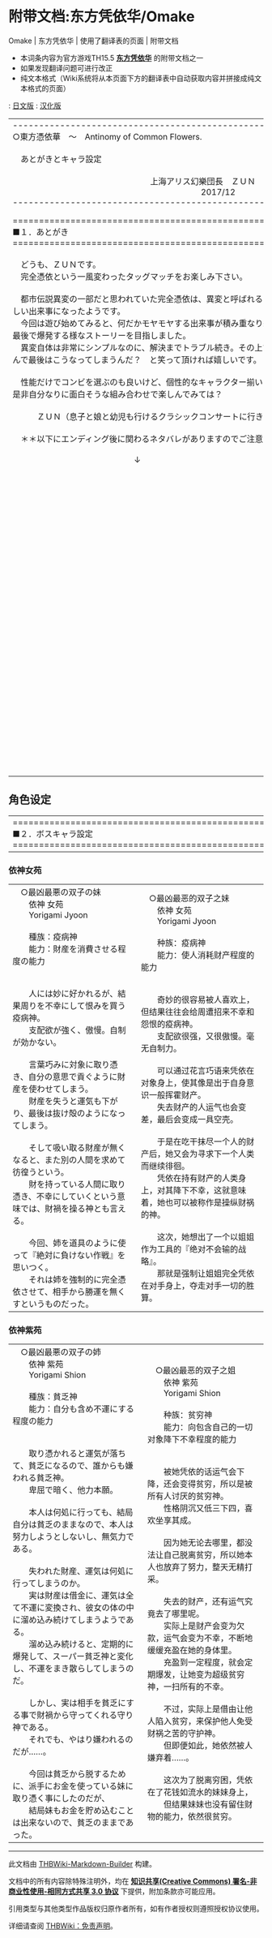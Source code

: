 # 附带文档:东方凭依华/Omake

<!-- source html: G:\repos\THBWiki-Markdown-Builder\THBWikiMarkdown\Temp\main\c\cf\ns506%3A%E4%B8%9C%E6%96%B9%E5%87%AD%E4%BE%9D%E5%8D%8E%2FOmake.html -->

Omake | 东方凭依华 | 使用了翻译表的页面 | 附带文档

  
  

  

- 本词条内容为官方游戏TH15.5 **[东方凭依华](./东方凭依华.md)** 的附带文档之一
- 如果发现翻译问题可进行改正
- 纯文本格式（Wiki系统将从本页面下方的翻译表中自动获取内容并拼接成纯文本格式的页面）

: [日文版](http://omake.thwiki.cc/translate.php?u=附带文档:东方凭依华/Omake&amp;t=ja)
: [汉化版](http://omake.thwiki.cc/translate.php?u=附带文档:东方凭依华/Omake&amp;t=zh)

  
  

  


<table><tbody><tr class="tt-content" id="=-1" data-pos="&#91;&quot;=&quot;,1&#93;"><td class="tt-ja" lang="ja"><div class="poem">&#45;-------------------------------------------------------------------<br>○東方憑依華　～　Antinomy of Common Flowers.<br><br>　あとがきとキャラ設定<br><br>　　　　　　　　　　　　　　　　　上海アリス幻樂団長　ＺＵＮ<br>　　　　　　　　　　　　　　　　　　　　　　　        2017/12<br>&#45;-------------------------------------------------------------------</div></td><td class="tt-zh" lang="zh"><div class="poem">&#45;-------------------------------------------------------------------<br>○东方凭依华　～　Antinomy of Common Flowers.<br><br>　后记与角色设定<br><br>　　　　　　　　　　　　　　　　　上海爱丽丝幻乐团长　ＺＵＮ<br>　　　　　　　　　　　　　　　　　　　　　　　        2017/12<br>&#45;-------------------------------------------------------------------</div></td></tr><tr class="tt-content" id="=-2" data-pos="&#91;&quot;=&quot;,2&#93;"><td class="tt-ja" lang="ja"><div class="poem">&#61;====================================================================<br>■１．あとがき<br>&#61;====================================================================<br><br>　どうも、ＺＵＮです。<br>　完全憑依という一風変わったタッグマッチをお楽しみ下さい。<br><br>　都市伝説異変の一部だと思われていた完全憑依は、異変と呼ばれるに相応<br>しい出来事になったようです。<br>　今回は遊び始めてみると、何だかモヤモヤする出来事が積み重なり続け、<br>最後で爆発する様なストーリーを目指しました。<br>　異変自体は非常にシンプルなのに、解決までトラブル続き。その上で、な<br>んで最後はこうなってしまうんだ？　と笑って頂ければ嬉しいです。<br><br>　性能だけでコンビを選ぶのも良いけど、個性的なキャラクター揃いなので、<br>是非自分なりに面白そうな組み合わせで楽しんでみては？<br><br>　　　ＺＵＮ（息子と娘と幼児も行けるクラシックコンサートに行きました）<br><br>　＊＊以下にエンディング後に関わるネタバレがありますのでご注意＊＊<br><br>　　　　　　　　　　　　　　　↓<br><br><br><br><br><br><br><br><br><br><br><br><br><br><br><br><br><br><br><br><br><br><br><br><br><br><br><br><br><br><br></div></td><td class="tt-zh" lang="zh"><div class="poem">&#61;====================================================================<br>■１．后记<br>&#61;====================================================================<br><br>　您好，我是ＺＵＮ。<br>　请享受名为完全凭依的别具一格的编组队对战。<br><br>　被认为是都市传说异变的一部分的完全凭依，变成了足以被称为异变的<br>事态。<br>　这次我是以写出一开始游戏，恼火事就一桩接一桩不断堆叠，最后爆发<br>的故事为目标的。<br>　异变本身是非常单纯的东西，但是解决路上却是困难重重。并且，为什<br>么最后会变成这个样子呢？　这样的故事，如能博您一笑我也就开心了。<br><br>　性能的话，选择默认编组也不错，但是角色们都各有各的个性，<br>请一定编排一下自己喜欢的有趣组合试试看？<br><br>　　　ＺＵＮ（和儿女一起去孩童也能入场的古典音乐会了）<br><br>　＊＊以下有涉及结局后的剧透敬请注意＊＊<br><br>　　　　　　　　　　　　　　　↓<br><br><br><br><br><br><br><br><br><br><br><br><br><br><br><br><br><br><br><br><br><br><br><br><br><br><br><br><br><br><br><br></div></td></tr></tbody></table>



## 角色设定

<table><tbody><tr class="tt-content" id="角色设定-1" data-pos="&#91;&quot;\u89d2\u8272\u8bbe\u5b9a&quot;,1&#93;"><td class="tt-ja" lang="ja"><div class="poem">&#61;====================================================================<br>■２．ボスキャラ設定<br>&#61;====================================================================</div></td><td class="tt-zh" lang="zh"><div class="poem">&#61;====================================================================<br>■２．BOSS角色设定<br>&#61;====================================================================</div></td></tr></tbody></table>



### 依神女苑

<table><tbody><tr class="tt-content" id="依神女苑-1" data-pos="&#91;&quot;\u4f9d\u795e\u5973\u82d1&quot;,1&#93;"><td class="tt-ja" lang="ja"><div class="poem">　○最凶最悪の双子の妹<br>　　依神 女苑<br>　　Yorigami Jyoon<br><br>　　種族：疫病神<br>　　能力：財産を消費させる程度の能力<br><br><br>　　人には妙に好かれるが、結果周りを不幸にして恨みを買う疫病神。<br>　　支配欲が強く、傲慢。自制が効かない。<br><br>　　言葉巧みに対象に取り憑き、自分の意思で貢ぐように財産を使わせてしまう。<br>　　財産を失うと運気も下がり、最後は抜け殻のようになってしまう。<br><br>　　そして吸い取る財産が無くなると、また別の人間を求めて彷徨うという。<br>　　財を持っている人間に取り憑き、不幸にしていくという意味では、財禍を操る神とも言える。<br><br>　　今回、姉を道具のように使って『絶対に負けない作戦』を思いつく。<br>　　それは姉を強制的に完全憑依させて、相手から勝運を無くすというものだった。</div></td><td class="tt-zh" lang="zh"><div class="poem">　○最凶最恶的双子之妹<br>　　依神 女苑<br>　　Yorigami Jyoon<br><br>　　种族：疫病神<br>　　能力：使人消耗财产程度的能力<br><br><br>　　奇妙的很容易被人喜欢上，但结果往往会给周遭招来不幸和怨恨的疫病神。<br>　　支配欲很强，又很傲慢。毫无自制力。<br><br>　　可以通过花言巧语来凭依在对象身上，使其像是出于自身意识一般挥霍财产。<br>　　失去财产的人运气也会变差，最后会变成一具空壳。<br><br>　　于是在吃干抹尽一个人的财产后，她又会为寻求下一个人类而继续徘徊。<br>　　凭依在持有财产的人类身上，对其降下不幸，这就意味着，她也可以被称作是操纵财祸的神。<br><br>　　这次，她想出了一个以姐姐作为工具的『绝对不会输的战略』。<br>　　那就是强制让姐姐完全凭依在对手身上，夺走对手一切的胜算。</div></td></tr></tbody></table>



### 依神紫苑

<table><tbody><tr class="tt-content" id="依神紫苑-1" data-pos="&#91;&quot;\u4f9d\u795e\u7d2b\u82d1&quot;,1&#93;"><td class="tt-ja" lang="ja"><div class="poem">　○最凶最悪の双子の姉<br>　　依神 紫苑<br>　　Yorigami Shion<br><br>　　種族：貧乏神<br>　　能力：自分も含め不運にする程度の能力<br><br><br>　　取り憑かれると運気が落ちて、貧乏になるので、誰からも嫌われる貧乏神。<br>　　卑屈で暗く、他力本願。<br><br>　　本人は何処に行っても、結局自分は貧乏のままなので、本人は努力しようとしないし、無気力である。<br><br>　　失われた財産、運気は何処に行ってしまうのか。<br>　　実は財産は借金に、運気は全て不運に変換され、彼女の体の中に溜め込み続けてしまうようである。<br>　　溜め込み続けると、定期的に爆発して、スーパー貧乏神と変化し、不運をまき散らしてしまうのだ。<br><br>　　しかし、実は相手を貧乏にする事で財禍から守ってくれる守り神である。<br>　　それでも、やはり嫌われるのだが……。<br><br>　　今回は貧乏から脱するために、派手にお金を使っている妹に取り憑く事にしたのだが、<br>　　結局妹もお金を貯め込むことは出来ないので、貧乏のままであった。</div></td><td class="tt-zh" lang="zh"><div class="poem">　○最凶最恶的双子之姐<br>　　依神 紫苑<br>　　Yorigami Shion<br><br>　　种族：贫穷神<br>　　能力：向包含自己的一切对象降下不幸程度的能力<br><br><br>　　被她凭依的话运气会下降，还会变得贫穷，所以是被所有人讨厌的贫穷神。<br>　　性格阴沉又低三下四，喜欢坐享其成。<br><br>　　因为她无论去哪里，都没法让自己脱离贫穷，所以她本人也放弃了努力，整天无精打采。<br><br>　　失去的财产，还有运气究竟去了哪里呢。<br>　　实际上是财产会变为欠款，运气会变为不幸，不断地缓缓充盈在她的身体里。<br>　　充盈到一定程度，就会定期爆发，让她变为超级贫穷神，一扫所有的不幸。<br><br>　　不过，实际上是借由让他人陷入贫穷，来保护他人免受财祸之苦的守护神。<br>　　但即便如此，她依然被人嫌弃着……。<br><br>　　这次为了脱离穷困，凭依在了花钱如流水的妹妹身上，<br>　　但结果妹妹也没有留住财物的能力，依然很贫穷。</div></td></tr></tbody></table>


  
  

  





---

此文档由 [THBWiki-Markdown-Builder](https://github.com/Delsin-Yu/THBWiki-Markdown-Builder) 构建。

文档中的所有内容除特殊注明外，均在 [**知识共享(Creative Commons) 署名-非商业性使用-相同方式共享 3.0 协议**](https://creativecommons.org/licenses/by-sa/3.0/deed.zh-hans) 下提供，附加条款亦可能应用。

引用类型与其他类型作品版权归原作者所有，如有作者授权则遵照授权协议使用。

详细请查阅 [THBWiki：免责声明](https://thbwiki.cc/THBWiki:%E5%85%8D%E8%B4%A3%E5%A3%B0%E6%98%8E)。

